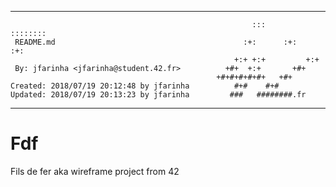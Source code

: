   **************************************************************************** 
                                                                              
                                                          :::      ::::::::    
     README.md                                          :+:      :+:    :+:    
                                                      +:+ +:+         +:+      
     By: jfarinha <jfarinha@student.42.fr>          +#+  +:+       +#+         
                                                  +#+#+#+#+#+   +#+            
	Created: 2018/07/19 20:12:48 by jfarinha          #+#    #+#              
	Updated: 2018/07/19 20:13:23 by jfarinha         ###   ########.fr        
                                                                               
  **************************************************************************** 

 # Fdf

 Fils de fer aka wireframe project from 42
